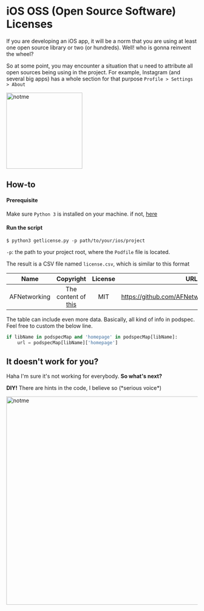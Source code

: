 # iOS OSS (Open Source Software) Licenses 
If you are developing an iOS app, it will be a norm that you are using at least one open source library or two (or hundreds). Well! who is gonna reinvent the wheel? 

So at some point, you may encounter a situation that u need to attribute all open sources being using in the project. For example, Instagram (and several big apps) has a whole section for that purpose `Profile > Settings > About`

<img width="200" alt="notme" src="https://user-images.githubusercontent.com/27178862/113502779-fe40f100-9560-11eb-9c22-1ef5018707ec.PNG">

## How-to
#### Prerequisite
Make sure `Python 3` is installed on your machine. if not, [here](https://www.python.org/downloads/)

#### Run the script
```
$ python3 getlicense.py -p path/to/your/ios/project
```
`-p`: the path to your project root, where the `Podfile` file is located. 

The result is a CSV file named `license.csv`, which is similar to this format

| Name|Copyright|License|URL
| ------------- |:-------------:|:-----:|:-----:|
|AFNetworking|The content of [this](https://github.com/AFNetworking/AFNetworking/blob/master/LICENSE)|MIT |https://github.com/AFNetworking/AFNetworking/

The table can include even more data. Basically, all kind of info in podspec. Feel free to custom the below line.

```python
if libName in podspecMap and 'homepage' in podspecMap[libName]:
    url = podspecMap[libName]['homepage']
```

## It doesn't work for you? 
Haha I'm sure it's not working for everybody. **So what's next?**

**DIY!** There are hints in the code, I believe so (\*serious voice\*)

<img width="547" alt="notme" src="https://user-images.githubusercontent.com/27178862/113502456-0009b500-955f-11eb-89ec-477ca9750677.png">
